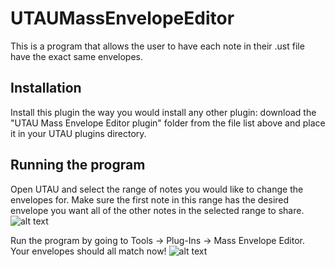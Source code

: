 # UTAUMassEnvelopeEditor
This is a program that allows the user to have each note in their .ust file have the exact same envelopes.

## Installation
Install this plugin the way you would install any other plugin: download the "UTAU Mass Envelope Editor plugin" folder from the file list above and place it in your UTAU plugins directory. 

## Running the program
Open UTAU and select the range of notes you would like to change the envelopes for. Make sure the first note in this range has the desired envelope you want all of the other notes in the selected range to share. ![alt text](file:///C:/Users/azure/Downloads/unedited.png)

Run the program by going to Tools -> Plug-Ins -> Mass Envelope Editor. Your envelopes should all match now! ![alt text](file:///C:/Users/azure/Downloads/edited.png)
